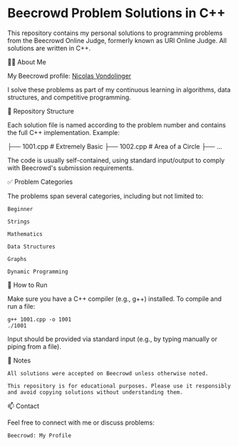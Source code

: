 # Beecrowd Problem Solutions in C++

This repository contains my personal solutions to programming problems from the Beecrowd Online Judge, formerly known as URI Online Judge. All solutions are written in C++.

👨‍💻 About Me

My Beecrowd profile: [Nicolas Vondolinger](https://judge.beecrowd.com/pt/profile/717551)

I solve these problems as part of my continuous learning in algorithms, data structures, and competitive programming.

📂 Repository Structure

Each solution file is named according to the problem number and contains the full C++ implementation. Example:

├── 1001.cpp   # Extremely Basic
├── 1002.cpp   # Area of a Circle
├── ...

The code is usually self-contained, using standard input/output to comply with Beecrowd's submission requirements.

✅ Problem Categories

The problems span several categories, including but not limited to:

    Beginner

    Strings

    Mathematics

    Data Structures

    Graphs

    Dynamic Programming

🚀 How to Run

Make sure you have a C++ compiler (e.g., g++) installed. To compile and run a file:

    g++ 1001.cpp -o 1001
    ./1001

Input should be provided via standard input (e.g., by typing manually or piping from a file).

📌 Notes

    All solutions were accepted on Beecrowd unless otherwise noted.

    This repository is for educational purposes. Please use it responsibly and avoid copying solutions without understanding them.

📫 Contact

Feel free to connect with me or discuss problems:

    Beecrowd: My Profile